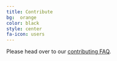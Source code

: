 ```yaml
---
title: Contribute
bg:  orange
color: black
style: center
fa-icon: users
---
```


Please head over to our [contributing FAQ](https://docs.jabref.org/faq/faqcontributing).
